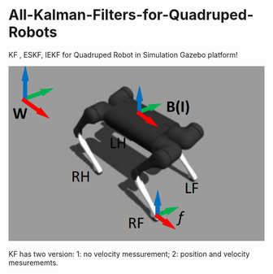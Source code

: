 # All-Kalman-Filters-for-Quadruped-Robots
KF , ESKF, IEKF for Quadruped Robot in Simulation Gazebo platform!


![image](https://github.com/State-Estimation/All-Kalman-Filters-for-Quadruped-Robots/blob/main/image/1744253877808.jpg)



KF has two version: 1: no velocity messurement; 2: position and velocity mesurememts.


